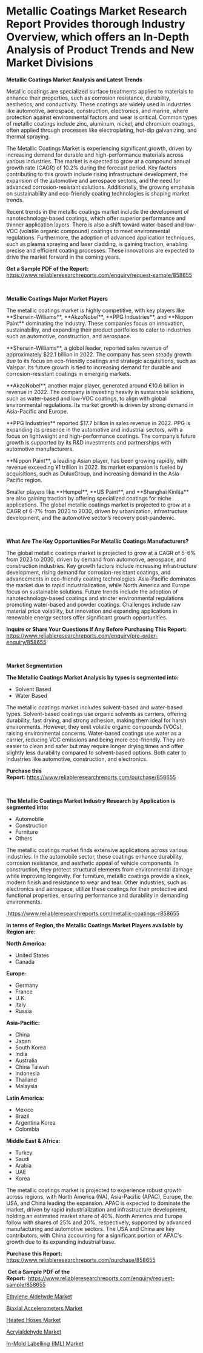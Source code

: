 <p><h1>Metallic Coatings Market Research Report Provides thorough Industry Overview, which offers an In-Depth Analysis of Product Trends and New Market Divisions</h1></p><p><strong>Metallic Coatings Market Analysis and Latest Trends</strong></p>
<p><p>Metallic coatings are specialized surface treatments applied to materials to enhance their properties, such as corrosion resistance, durability, aesthetics, and conductivity. These coatings are widely used in industries like automotive, aerospace, construction, electronics, and marine, where protection against environmental factors and wear is critical. Common types of metallic coatings include zinc, aluminum, nickel, and chromium coatings, often applied through processes like electroplating, hot-dip galvanizing, and thermal spraying.</p><p>The Metallic Coatings Market is experiencing significant growth, driven by increasing demand for durable and high-performance materials across various industries. The market is expected to grow at a compound annual growth rate (CAGR) of 10.2% during the forecast period. Key factors contributing to this growth include rising infrastructure development, the expansion of the automotive and aerospace sectors, and the need for advanced corrosion-resistant solutions. Additionally, the growing emphasis on sustainability and eco-friendly coating technologies is shaping market trends.</p><p>Recent trends in the metallic coatings market include the development of nanotechnology-based coatings, which offer superior performance and thinner application layers. There is also a shift toward water-based and low-VOC (volatile organic compound) coatings to meet environmental regulations. Furthermore, the adoption of advanced application techniques, such as plasma spraying and laser cladding, is gaining traction, enabling precise and efficient coating processes. These innovations are expected to drive the market forward in the coming years.</p></p>
<p><strong>Get a Sample PDF of the Report:&nbsp;</strong> <a href="https://www.reliableresearchreports.com/enquiry/request-sample/858655?utm_campaign=13&utm_medium=2&utm_source=Github&utm_content=ia&utm_term=25012025&utm_id=metallic-coatings">https://www.reliableresearchreports.com/enquiry/request-sample/858655</a></p>
<p>&nbsp;</p>
<p><strong>Metallic Coatings Major Market Players</strong></p>
<p><p>The metallic coatings market is highly competitive, with key players like **Sherwin-Williams**, **AkzoNobel**, **PPG Industries**, and **Nippon Paint** dominating the industry. These companies focus on innovation, sustainability, and expanding their product portfolios to cater to industries such as automotive, construction, and aerospace.</p><p>**Sherwin-Williams**, a global leader, reported sales revenue of approximately $22.1 billion in 2022. The company has seen steady growth due to its focus on eco-friendly coatings and strategic acquisitions, such as Valspar. Its future growth is tied to increasing demand for durable and corrosion-resistant coatings in emerging markets.</p><p>**AkzoNobel**, another major player, generated around €10.6 billion in revenue in 2022. The company is investing heavily in sustainable solutions, such as water-based and low-VOC coatings, to align with global environmental regulations. Its market growth is driven by strong demand in Asia-Pacific and Europe.</p><p>**PPG Industries** reported $17.7 billion in sales revenue in 2022. PPG is expanding its presence in the automotive and industrial sectors, with a focus on lightweight and high-performance coatings. The company’s future growth is supported by its R&D investments and partnerships with automotive manufacturers.</p><p>**Nippon Paint**, a leading Asian player, has been growing rapidly, with revenue exceeding ¥1 trillion in 2022. Its market expansion is fueled by acquisitions, such as DuluxGroup, and increasing demand in the Asia-Pacific region.</p><p>Smaller players like **Hempel**, **US Paint**, and **Shanghai Kinlita** are also gaining traction by offering specialized coatings for niche applications. The global metallic coatings market is projected to grow at a CAGR of 6-7% from 2023 to 2030, driven by urbanization, infrastructure development, and the automotive sector’s recovery post-pandemic.</p></p>
<p>&nbsp;</p>
<p><strong>What Are The Key Opportunities For Metallic Coatings Manufacturers?</strong></p>
<p><p>The global metallic coatings market is projected to grow at a CAGR of 5-6% from 2023 to 2030, driven by demand from automotive, aerospace, and construction industries. Key growth factors include increasing infrastructure development, rising demand for corrosion-resistant coatings, and advancements in eco-friendly coating technologies. Asia-Pacific dominates the market due to rapid industrialization, while North America and Europe focus on sustainable solutions. Future trends include the adoption of nanotechnology-based coatings and stricter environmental regulations promoting water-based and powder coatings. Challenges include raw material price volatility, but innovation and expanding applications in renewable energy sectors offer significant growth opportunities.</p></p>
<p><strong>Inquire or Share Your Questions If Any Before Purchasing This Report:</strong> <a href="https://www.reliableresearchreports.com/enquiry/pre-order-enquiry/858655?utm_campaign=13&utm_medium=2&utm_source=Github&utm_content=ia&utm_term=25012025&utm_id=metallic-coatings">https://www.reliableresearchreports.com/enquiry/pre-order-enquiry/858655</a></p>
<p>&nbsp;</p>
<p><strong>Market Segmentation</strong></p>
<p><strong>The Metallic Coatings Market Analysis by types is segmented into:</strong></p>
<p><ul><li>Solvent Based</li><li>Water Based</li></ul></p>
<p><p>The metallic coatings market includes solvent-based and water-based types. Solvent-based coatings use organic solvents as carriers, offering durability, fast drying, and strong adhesion, making them ideal for harsh environments. However, they emit volatile organic compounds (VOCs), raising environmental concerns. Water-based coatings use water as a carrier, reducing VOC emissions and being more eco-friendly. They are easier to clean and safer but may require longer drying times and offer slightly less durability compared to solvent-based options. Both cater to industries like automotive, construction, and electronics.</p></p>
<p><strong>Purchase this Report:&nbsp;</strong><a href="https://www.reliableresearchreports.com/purchase/858655?utm_campaign=13&utm_medium=2&utm_source=Github&utm_content=ia&utm_term=25012025&utm_id=metallic-coatings">https://www.reliableresearchreports.com/purchase/858655</a></p>
<p>&nbsp;</p>
<p><strong>The Metallic Coatings Market Industry Research by Application is segmented into:</strong></p>
<p><ul><li>Automobile</li><li>Construction</li><li>Furniture</li><li>Others</li></ul></p>
<p><p>The metallic coatings market finds extensive applications across various industries. In the automobile sector, these coatings enhance durability, corrosion resistance, and aesthetic appeal of vehicle components. In construction, they protect structural elements from environmental damage while improving longevity. For furniture, metallic coatings provide a sleek, modern finish and resistance to wear and tear. Other industries, such as electronics and aerospace, utilize these coatings for their protective and functional properties, ensuring performance and durability in demanding environments.</p></p>
<p><a href="https://www.reliableresearchreports.com/metallic-coatings-r858655?utm_campaign=13&utm_medium=2&utm_source=Github&utm_content=ia&utm_term=25012025&utm_id=metallic-coatings">&nbsp;https://www.reliableresearchreports.com/metallic-coatings-r858655</a></p>
<p><strong>In terms of Region, the Metallic Coatings Market Players available by Region are:</strong></p>
<p>
    <p> <strong> North America: </strong>
        <ul>
            <li>United States</li>
            <li>Canada</li>
        </ul>
        </p> 
    <p> <strong> Europe: </strong>
        <ul>
            <li>Germany</li>
            <li>France</li>
            <li>U.K.</li>
            <li>Italy</li>
            <li>Russia</li>
        </ul>
        </p> 
    <p> <strong> Asia-Pacific: </strong>
        <ul>
            <li>China</li>
            <li>Japan</li>
            <li>South Korea</li>
            <li>India</li>
            <li>Australia</li>
            <li>China Taiwan</li>
            <li>Indonesia</li>
            <li>Thailand</li>
            <li>Malaysia</li>
        </ul>
        </p> 
    <p> <strong> Latin America: </strong>
        <ul>
            <li>Mexico</li>
            <li>Brazil</li>
            <li>Argentina Korea</li>
            <li>Colombia</li>
        </ul>
        </p> 
    <p> <strong> Middle East & Africa: </strong>
        <ul>
            <li>Turkey</li>
            <li>Saudi</li>
            <li>Arabia</li>
            <li>UAE</li>
            <li>Korea</li>
        </ul>
    </p>
    </p>
<p><p>The metallic coatings market is projected to experience robust growth across regions, with North America (NA), Asia-Pacific (APAC), Europe, the USA, and China leading the expansion. APAC is expected to dominate the market, driven by rapid industrialization and infrastructure development, holding an estimated market share of 40%. North America and Europe follow with shares of 25% and 20%, respectively, supported by advanced manufacturing and automotive sectors. The USA and China are key contributors, with China accounting for a significant portion of APAC's growth due to its expanding industrial base.</p></p>
<p><strong>Purchase this Report: </strong><a href="https://www.reliableresearchreports.com/purchase/858655?utm_campaign=13&utm_medium=2&utm_source=Github&utm_content=ia&utm_term=25012025&utm_id=metallic-coatings">https://www.reliableresearchreports.com/purchase/858655</a></p>
<p>&nbsp;<strong>Get a Sample PDF of the Report:&nbsp;&nbsp;</strong><a href="https://www.reliableresearchreports.com/enquiry/request-sample/858655?utm_campaign=13&utm_medium=2&utm_source=Github&utm_content=ia&utm_term=25012025&utm_id=metallic-coatings">https://www.reliableresearchreports.com/enquiry/request-sample/858655</a></p>
<p><strong></strong></p>
<p><p><a href="https://github.com/MariaWashington76/Market-Research-Report-List-1/blob/main/ethylene-aldehyde-market.md?utm_campaign=13&utm_medium=2&utm_source=Github&utm_content=ia&utm_term=25012025&utm_id=metallic-coatings">Ethylene Aldehyde Market</a></p><p><a href="https://www.linkedin.com/pulse/biaxial-accelerometers-market-growth-projections-8-cagr-rmsvc?utm_campaign=13&utm_medium=2&utm_source=Github&utm_content=ia&utm_term=25012025&utm_id=metallic-coatings">Biaxial Accelerometers Market</a></p><p><a href="https://www.linkedin.com/pulse/heated-hoses-market-challenges-forecasts-development-ynqwf?utm_campaign=13&utm_medium=2&utm_source=Github&utm_content=ia&utm_term=25012025&utm_id=metallic-coatings">Heated Hoses Market</a></p><p><a href="https://github.com/rosamariarocque98/Market-Research-Report-List-1/blob/main/acrylaldehyde-market.md?utm_campaign=13&utm_medium=2&utm_source=Github&utm_content=ia&utm_term=25012025&utm_id=metallic-coatings">Acrylaldehyde Market</a></p><p><a href="https://www.linkedin.com/pulse/in-mold-labelling-iml-industry-summary-demand-drivers-growth-yhehf?utm_campaign=13&utm_medium=2&utm_source=Github&utm_content=ia&utm_term=25012025&utm_id=metallic-coatings">In-Mold Labelling (IML) Market</a></p></p>